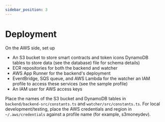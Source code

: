 ```yaml
---
sidebar_position: 3
---
```


# Deployment

On the AWS side, set up

- An S3 bucket to store smart contracts and token icons
DynamoDB tables to store data (see the database) file for schema details)
- ECR repositories for both the backend and watcher
- AWS App Runner for the backend's deployment
- EventBridge, SQS queue, and AWS Lambda for the watcher
an IAM profile to access these services (see the sample profile)
- An IAM user for AWS access keys

Place the names of the S3 bucket and DynamoDB tables in `backend/backend-src/constants.ts` and `watcher/src/constants.ts`. For local development/testing, place the AWS credentials and region in `~/.aws/credentials` against a profile name (for example, s3moneydev).